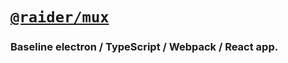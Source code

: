 # [`@raider/mux`](https://github.com/noderaider/mux)

### Baseline electron / TypeScript / Webpack / React app.